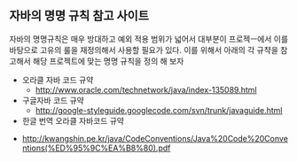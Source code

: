 ## 자바의 명명 규칙 참고 사이트

자바의 명명규칙은 매우 방대하고 예외 적용 범위가 넓어서 대부분이 프로젝ㅡ에서 이를 바탕으로 고유의 룰을 재정의해서 사용할 필요가 있다. 이를 위해서 아래의 각 규챡을 참고해서 해당 프로젝트에 맞는 명명 규칙을 정의 해 보자

* 오라클 자바 코드 규약
  - http://www.oracle.com/technetwork/java/index-135089.html
* 구글자바 코드 규약
  - http://google-styleguide.googlecode.com/svn/trunk/javaguide.html
* 한글 번역 오라클 자바코드 규약
 - http://kwangshin.pe.kr/java/CodeConventions/Java%20Code%20Conventions(%ED%95%9C%EA%B8%80).pdf


